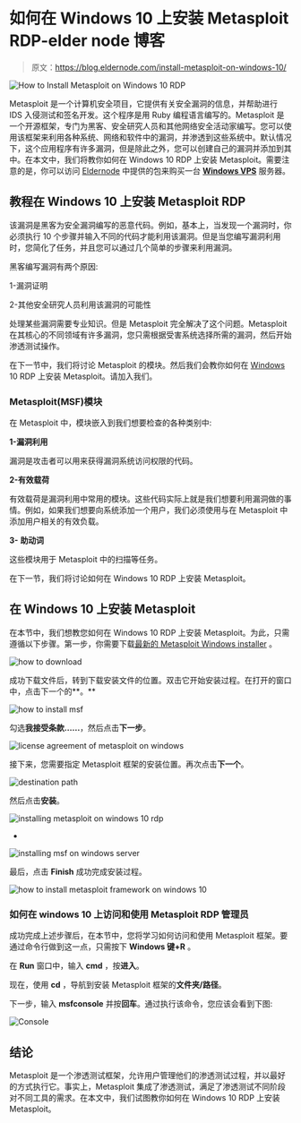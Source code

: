 # 如何在 Windows 10 上安装 Metasploit RDP-elder node 博客

> 原文：<https://blog.eldernode.com/install-metasploit-on-windows-10/>

![How to Install Metasploit on Windows 10 RDP](img/63f57ab5e3ddced632575bec3db1fc03.png)

Metasploit 是一个计算机安全项目，它提供有关安全漏洞的信息，并帮助进行 IDS 入侵测试和签名开发。这个程序是用 Ruby 编程语言编写的。Metasploit 是一个开源框架，专门为黑客、安全研究人员和其他网络安全活动家编写。您可以使用该框架来利用各种系统、网络和软件中的漏洞，并渗透到这些系统中。默认情况下，这个应用程序有许多漏洞，但是除此之外，您可以创建自己的漏洞并添加到其中。在本文中，我们将教你如何在 Windows 10 RDP 上安装 Metasploit。需要注意的是，你可以访问 [Eldernode](https://eldernode.com/) 中提供的包来购买一台 **[Windows VPS](https://eldernode.com/windows-vps/)** 服务器。

## **教程在 Windows 10 上安装 Metasploit RDP**

该漏洞是黑客为安全漏洞编写的恶意代码。例如，基本上，当发现一个漏洞时，你必须执行 10 个步骤并输入不同的代码才能利用该漏洞。但是当您编写漏洞利用时，您简化了任务，并且您可以通过几个简单的步骤来利用漏洞。

黑客编写漏洞有两个原因:

1-漏洞证明

2-其他安全研究人员利用该漏洞的可能性

处理某些漏洞需要专业知识。但是 Metasploit 完全解决了这个问题。Metasploit 在其核心的不同领域有许多漏洞，您只需根据受害系统选择所需的漏洞，然后开始渗透测试操作。

在下一节中，我们将讨论 Metasploit 的模块。然后我们会教你如何在 [Windows](https://blog.eldernode.com/tag/windows/) 10 RDP 上安装 Metasploit。请加入我们。

### **Metasploit(MSF)模块**

在 Metasploit 中，模块嵌入到我们想要检查的各种类别中:

**1-漏洞利用**

漏洞是攻击者可以用来获得漏洞系统访问权限的代码。

**2-有效载荷**

有效载荷是漏洞利用中常用的模块。这些代码实际上就是我们想要利用漏洞做的事情。例如，如果我们想要向系统添加一个用户，我们必须使用与在 Metasploit 中添加用户相关的有效负载。

**3-** **助动词**

这些模块用于 Metasploit 中的扫描等任务。

在下一节，我们将讨论如何在 Windows 10 RDP 上安装 Metasploit。

## **在 Windows 10 上安装 Metasploit**

在本节中，我们想教您如何在 Windows 10 RDP 上安装 Metasploit。为此，只需遵循以下步骤。第一步，你需要下载[最新的 Metasploit Windows installer](https://github.com/rapid7/metasploit-framework/wiki/Downloads-by-Version) 。

![how to download](img/60da624e54493d6ac124e9eb60aed7f4.png)

成功下载文件后，转到下载安装文件的位置。双击它开始安装过程。在打开的窗口中，点击下一个的**。**

![how to install msf](img/6ec1300a052faaed379127ae05261f5f.png)

勾选**我接受条款……**，然后点击**下一步**。

![license agreement of metasploit on windows](img/2a2771e63a5161abc587cb8c4500a9c3.png)

接下来，您需要指定 Metasploit 框架的安装位置。再次点击**下一个**。

![destination path](img/839bb61b5596e2e70f29da44e2fff55a.png)

然后点击**安装**。

![installing metasploit on windows 10 rdp](img/8b0bf19956b0d30190db50864427c19c.png)

*

![installing msf on windows server](img/44e1b6def4a671a252dbdff7d89f99b8.png)

最后，点击 **Finish** 成功完成安装过程。

![how to install metasploit framework on windows 10](img/862f0b35e0dd5937e4ccd790df56e8e4.png)

### **如何在 windows 10 上访问和使用 Metasploit RDP 管理员**

成功完成上述步骤后，在本节中，您将学习如何访问和使用 Metasploit 框架。要通过命令行做到这一点，只需按下 **Windows 键+R** 。

在 **Run** 窗口中，输入 **cmd** ，按**进入**。

现在，使用 **cd** ，导航到安装 Metasploit 框架的**文件夹/路径**。

下一步，输入 **msfconsole** 并按**回车**。通过执行该命令，您应该会看到下图:

![Console](img/cbd1ccb7a27790e79f283f574b3ef546.png)

## 结论

Metasploit 是一个渗透测试框架，允许用户管理他们的渗透测试过程，并以最好的方式执行它。事实上，Metasploit 集成了渗透测试，满足了渗透测试不同阶段对不同工具的需求。在本文中，我们试图教你如何在 Windows 10 RDP 上安装 Metasploit。